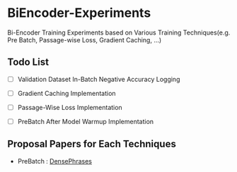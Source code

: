 # BiEncoder-Experiments
Bi-Encoder Training Experiments based on Various Training Techniques(e.g. Pre Batch, Passage-wise Loss, Gradient Caching, ...)

## Todo List
  - [ ] Validation Dataset In-Batch Negative Accuracy Logging
  - [ ] Gradient Caching Implementation
  - [ ] Passage-Wise Loss Implementation
  - [ ] PreBatch After Model Warmup Implementation


## Proposal Papers for Each Techniques
  - PreBatch : [DensePhrases](https://arxiv.org/abs/2012.12624)
